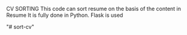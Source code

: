 CV SORTING
This code can sort resume on the basis of the content in Resume
It is fully done in Python.
Flask is used





"# sort-cv" 


